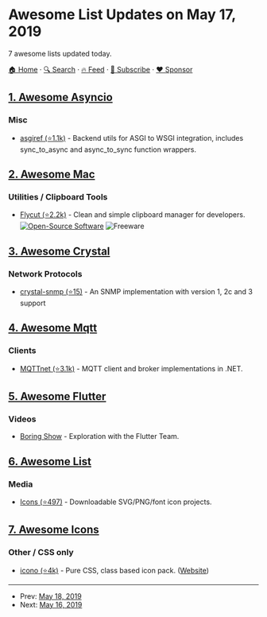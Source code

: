 # Awesome List Updates on May 17, 2019

7 awesome lists updated today.

[🏠 Home](/README.md) · [🔍 Search](https://www.trackawesomelist.com/search/) · [🔥 Feed](https://www.trackawesomelist.com/rss.xml) · [📮 Subscribe](https://trackawesomelist.us17.list-manage.com/subscribe?u=d2f0117aa829c83a63ec63c2f&id=36a103854c) · [❤️  Sponsor](https://github.com/sponsors/theowenyoung)



## [1. Awesome Asyncio](/content/timofurrer/awesome-asyncio/README.md)

### Misc

*   [asgiref (⭐1.1k)](https://github.com/django/asgiref) - Backend utils for ASGI to WSGI integration, includes sync\_to\_async and async\_to\_sync function wrappers.

## [2. Awesome Mac](/content/jaywcjlove/awesome-mac/README.md)

### Utilities / Clipboard Tools

*   [Flycut (⭐2.2k)](https://github.com/TermiT/Flycut) - Clean and simple clipboard manager for developers. [![Open-Source Software](https://jaywcjlove.github.io/sb/ico/min-oss.svg "Open Source Software")](https://github.com/TermiT/Flycut) ![Freeware](https://jaywcjlove.github.io/sb/ico/min-free.svg "Freeware")

## [3. Awesome Crystal](/content/veelenga/awesome-crystal/README.md)

### Network Protocols

*   [crystal-snmp (⭐15)](https://github.com/spider-gazelle/crystal-snmp) - An SNMP implementation with version 1, 2c and 3 support

## [4. Awesome Mqtt](/content/hobbyquaker/awesome-mqtt/README.md)

### Clients

*   [MQTTnet (⭐3.1k)](https://github.com/chkr1011/MQTTnet) - MQTT client and broker implementations in .NET.

## [5. Awesome Flutter](/content/Solido/awesome-flutter/README.md)

### Videos

*   [Boring Show](https://www.youtube.com/watch?v=CPmN4-i9zC8\&list=PLOU2XLYxmsIK0r_D-zWcmJ1plIcDNnRkK) - Exploration with the Flutter Team.

## [6. Awesome List](/content/sindresorhus/awesome/README.md)

### Media

*   [Icons (⭐497)](https://github.com/notlmn/awesome-icons#readme) - Downloadable SVG/PNG/font icon projects.

## [7. Awesome Icons](/content/notlmn/awesome-icons/README.md)

### Other / CSS only

*   [icono (⭐4k)](https://github.com/saeedalipoor/icono#readme) - Pure CSS, class based icon pack. ([Website](https://saeedalipoor.github.io/icono))

---

- Prev: [May 18, 2019](/content/2019/05/18/README.md)
- Next: [May 16, 2019](/content/2019/05/16/README.md)